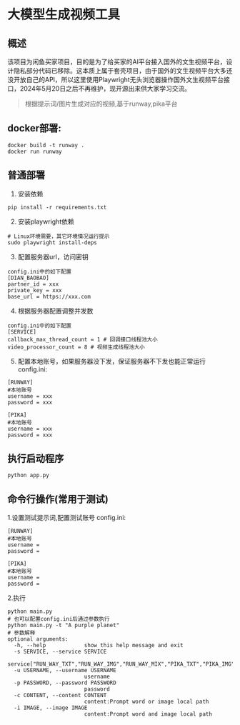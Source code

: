 # 大模型生成视频工具
## 概述
该项目为闲鱼买家项目，目的是为了给买家的AI平台接入国外的文生视频平台，设计隐私部分代码已移除。这本质上属于套壳项目，由于国外的文生视频平台大多还没开放自己的API，所以这里使用Playwright无头浏览器操作国外文生视频平台接口，2024年5月20日之后不再维护，现开源出来供大家学习交流。
> 根据提示词/图片生成对应的视频,基于runway,pika平台

## docker部署:

```shell
docker build -t runway .
docker run runway 
```

## 普通部署

1. 安装依赖

```shell
pip install -r requirements.txt
```

2. 安装playwright依赖

```shell
# Linux环境需要，其它环境情况运行提示
sudo playwright install-deps
```

3. 配置服务器url，访问密钥

```shell
config.ini中的如下配置
[DIAN_BAOBAO]
partner_id = xxx
private_key = xxx
base_url = https://xxx.com
```

4. 根据服务器配置调整并发数

```shell
config.ini中的如下配置
[SERVICE]
callback_max_thread_count = 1 # 回调接口线程池大小
video_processor_count = 8 # 视频生成线程池大小
```

5. 配置本地账号，如果服务器没下发，保证服务器不下发也能正常运行
config.ini:
```text
[RUNWAY]
#本地账号
username = xxx
password = xxx

[PIKA]
#本地账号
username = xxx
password = xxx
```
## 执行启动程序
```shell
python app.py
```

## 命令行操作(常用于测试)

1.设置测试提示词,配置测试账号
config.ini:
```text
[RUNWAY]
#本地账号
username = 
password = 

[PIKA]
#本地账号
username = 
password = 
```

2.执行
```shell
python main.py
# 也可以配置config.ini后通过参数执行
python main.py -t "A purple planet"
# 参数解释
optional arguments:
  -h, --help            show this help message and exit
  -s SERVICE, --service SERVICE
                        service["RUN_WAY_TXT","RUN_WAY_IMG","RUN_WAY_MIX","PIKA_TXT","PIKA_IMG","PIKA_MIX"]
  -u USERNAME, --username USERNAME
                        username
  -p PASSWORD, --password PASSWORD
                        password
  -c CONTENT, --content CONTENT
                        content:Prompt word or image local path
  -i IMAGE, --image IMAGE
                        content:Prompt word and image local path

```

